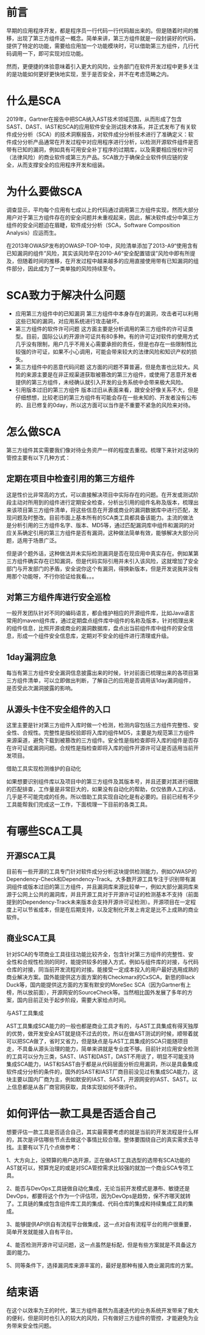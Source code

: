 # 前言

早期的应用程序开发，都是程序员一行代码一行代码敲出来的。但是随着时间的推移，出现了第三方组件这一概念。简单来讲，第三方组件就是一段封装好的代码，提供了特定的功能，需要给应用加一个功能模块时，可以借助第三方组件，几行代码调用一下，即可实现对应功能。

然而，更便捷的体验意味着引入更大的风险，业务部门在软件开发过程中更多关注的是功能如何更好更快地实现，至于是否安全，并不在考虑范畴之内。

# 什么是SCA

2019年，Gartner在报告中把SCA纳入AST技术领域范围，从而形成了包含SAST、DAST、IAST和SCA的应用软件安全测试技术体系，并正式发布了有关软件成分分析（SCA）的技术洞察报告，对软件成分分析技术进行了准确定义：软件成分分析产品通常在开发过程中对应用程序进行分析，以检测开源软件组件是否带有已知的漏洞，例如具有可用安全补丁程序的过期库，以及需要相应授权许可（法律风险）的商业软件或第三方产品。SCA致力于确保企业软件供应链的安全，从而支撑安全的应用程序开发和组装。

# 为什么要做SCA

调查显示，平均每个应用有七成以上的代码通过调用第三方组件实现，然而大部分用户对于第三方组件存在的安全问题并未重视起来，因此，解决软件成分中第三方组件的安全问题迫在眉睫，软件成分分析（SCA，Software Composition Analysis）应运而生。

在2013年OWASP发布的OWASP-TOP-10中，风险清单添加了2013-A9“使用含有已知漏洞的组件”风险，其实该风险早在2010-A6“安全配置错误”风险中即有所提及，但随着时间的推移，在开发过程中越来越多的应用直接使用带有已知漏洞的组件部分，因此成为了一类单独的风险持续至今。

# SCA致力于解决什么问题

* 应用第三方组件中的已知漏洞 第三方组件中本身存在的漏洞，攻击者可以利用这些已知的漏洞，对应用系统进行攻击破坏。
* 第三方组件的软件许可问题 这方面主要是分析调用的第三方组件的许可证类型。目前，国际公认的开源许可证共有80多种。有的许可证对软件的使用方式几乎没有限制，用户几乎不用关心需要承担的责任，但是也存在一些限制性比较强的许可证，如果不小心调用，可能会带来较大的法律风险和知识产权的损失。
* 第三方组件中的恶意代码问题 这方面的问题不算普遍，但是危害也比较大。风险的来源主要是在非正规渠道获取被篡改的第三方组件，或使用了恶意开发者提供的第三方组件，未经确认就引入开发的业务系统中会带来极大风险。
* 引用版本过旧的第三方组件 版本过旧从表面来看，跟安全好像关系不大，但是仔细想想，比较老旧的第三方组件有可能会存在一些未知的、开发者没有公布的、且已修复的0day，所以这方面可以当作是不重要不紧急的风险来对待。
# 怎么做SCA

第三方组件其实需要我们像对待业务资产一样的程度去重视。梳理下来针对这块的管控主要有以下几种方式：

## 定期在项目中检查引用的第三方组件

这是性价比非常高的方式，可以直接解决项目中实际存在的问题。在开发或测试阶段主动对所用到的组件进行定期安全检查，分析出引用的组件名称及版本，梳理出来该项目第三方组件清单，将这些信息在开源或商业的漏洞数据库中进行匹配，发现问题及时整改。目前市面上基本所有的SCA类工具都具备该能力。主流的做法是分析引用的三方组件名字、版本、MD5等，通过匹配漏洞库中组件和漏洞的对应关系确定引用的第三方组件是否有漏洞，这种做法简单有效，能够解决大部分问题，适用于场景广泛。

但是讲个题外话，这种做法并未实际检测漏洞是否在现应用中真实存在。例如某第三方组件确实存在已知漏洞，但是代码实际引用并未引入该风险，这就增加了安全部门与开发部门的矛盾，安全说你这个有漏洞，得换新版本，但是开发说我并没有用那个功能呀，不行你验证给我看。。。

## 对第三方组件库进行安全巡检

一般开发团队针对不同的编码语言，都会维护相应的开源组件库，比如Java语言常用的maven组件库，通过定期盘点组件库中组件的名称及版本，针对梳理出来的组件信息，比照开源或商业的漏洞数据库，盘点出当前组件库中组件的安全信息，形成一个组件安全信息库，定期对不安全的组件进行清理或升级。

## 1day漏洞应急

每当有第三方组件安全漏洞信息披露出来的时候，针对前面已梳理出来的各项目第三方组件清单，可以立即做出判断，了解自己的应用是否调用该1day漏洞组件，是否受此次漏洞披露的影响。

## 从源头卡住不安全组件的入口

这里主要是针对第三方组件入库时做一个检测，检测内容包括三方组件完整性、安全性、合规性。完整性是指校验即将入库的组件MD5，主要是为规范第三方组件来源渠道，避免下载到被篡改的三方组件。安全性是指检查即将入库的组件是否存在许可证或漏洞问题。合规性是指检查即将入库的组件开源许可证是否适用当前开发项目。

借助工具实现检测维护的自动化

如果想要识别组件库以及项目中的第三方组件及其版本号，并且还要对其进行细致的匹配排查，工作量是非常巨大的，如果没有自动化的帮助，仅仅依靠人工的话，几乎是不可能完成的任务。所以借助工具实现自动化是有必要的。目前已经有不少工具能帮我们完成这一工作，下面梳理一下目前的各类工具。

# 有哪些SCA工具

## 开源SCA工具

目前有一些开源的工具专门针对软件成分分析这块提供检测能力，例如OWASP的Dependency-Check和Dependency-Track。大多数开源工具专注于识别带有漏洞组件或版本过旧的第三方组件，并且漏洞库来源比较单一，例如大部分漏洞库来源于公网上公共的漏洞库，并且开源工具对于开源许可证的检测基本不支持（前面提到的Dependency-Track未来版本会支持开源许可证检测）。开源项目在一定程度上可以节省成本，但是在后期支持，以及定制化开发上肯定是比不上成熟的商业软件。

## 商业SCA工具

针对SCA的专项商业工具往往功能比较齐全，包含针对第三方组件的完整性、安全性和合规性检测的同时，能提供较多的接入方式，例如与组件库的对接，与代码仓库的对接，同当前开发流程的对接。能接受一定成本投入的用户最好选用成熟的商业解决方案。国外能提供这方面方案的有Checkmarx的CxSCA，新思的Black Duck等，国内能提供这方面的方案有默安的MoreSec SCA（因为Gartner有上榜，所以放前面），开源网安的SourceCheck等。当然相比国外发展了多年的方案，国内目前正处于起步阶段，需要大家给点时间。

与AST工具集成

AST工具集成SCA能力的一般也都是商业工具才有的，与AST工具集成有得天独厚的优势，做开发安全AST就是绕不过去的坎，所以在做AST测试的时候，顺带着就可以把SCA做了，省时又省力，但是缺点是与AST工具集成的SCA只能随项目走，不具备从源头治理的能力，简单来讲就是专业度不够。目前针对应用安全检测的工具可以分为三类，SAST、IAST和DAST，DAST不用说了，明显不可能支持集成SCA能力，IAST和SAST由于都是从代码层面分析应用漏洞，所以是具备集成软件成分分析的条件的，国外的SAST和IAST厂商目前没见过有集成SCA能力，这块主要以国内厂商为主，例如默安的IAST、SAST，开源网安的IAST、SAST。以上信息都是从各厂商官网获取，具体实现如何不做评价。

# 如何评估一款工具是否适合自己

想要评估一款工具是否适合自己，其实最需要考虑的就是当前的开发流程是什么样的，其次是评估哪些节点去做这个事情比较合理。整体要围绕自己的真实需求去寻找。主要有以下几个点做参考：

1、大方向上，没预算的用户选开源，正在做AST工具选型的选带有SCA功能的AST就可以，预算充足的或是对SCA管控需求比较强的就加一个商业SCA专项工具。

2、能否与DevOps工具链做自动化集成，无论当前开发模式是瀑布、敏捷还是DevOps，都要将这个作为一个评估项，因为DevOps是趋势，保不齐哪天就转了。工具链的集成包含组件库工具的集成、代码仓库的集成和持续集成工具的集成。

3、能够提供API供自有流程平台做集成，这一点对自有流程平台的用户很重要，简单开发就能接入自有平台。

4、能否检测开源许可证问题，这一点虽然是标配，但是有些方案就是不具备这方面的能力。

5、同等条件下，选择漏洞库来源丰富的，最好是那种有接入商业漏洞库的方案。

# 结束语

在这个以效率为王的时代，第三方组件虽然为高速迭代的业务系统开发带来了极大的便利，但是同时也引入的较大的风险，只有做好三方组件的管控，才能避免为业务带来安全性问题。

